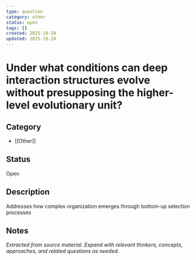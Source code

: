 ```yaml
---
type: question
category: other
status: open
tags: []
created: 2025-10-20
updated: 2025-10-20
---
```


# Under what conditions can deep interaction structures evolve without presupposing the higher-level evolutionary unit?

## Category

- [[Other]]

## Status

Open

## Description

Addresses how complex organization emerges through bottom-up selection processes

## Notes

*Extracted from source material. Expand with relevant thinkers, concepts, approaches, and related questions as needed.*
